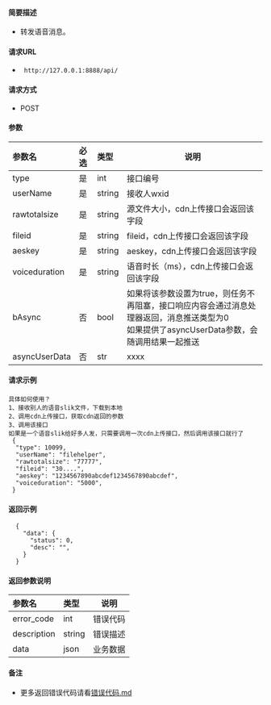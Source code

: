 
#### 简要描述

- 转发语音消息。

#### 请求URL
- ` http://127.0.0.1:8888/api/`
  
#### 请求方式
- POST 

#### 参数

| 参数名           | 必选 | 类型     | 说明                     |   
|:--------------|:---|:-------|------------------------|   
| type          | 是  | int    | 接口编号                   |   
| userName      | 是  | string | 接收人wxid                |   
| rawtotalsize  | 是  | string | 源文件大小，cdn上传接口会返回该字段    |   
| fileid        | 是  | string | fileid，cdn上传接口会返回该字段   |   
| aeskey        | 是  | string | aeskey，cdn上传接口会返回该字段   |   
| voiceduration | 是  | string | 语音时长（ms），cdn上传接口会返回该字段 |   
| bAsync        | 否  | bool   | 如果将该参数设置为true，则任务不再阻塞，接口响应内容会通过消息处理器返回，消息推送类型为0<br/>如果提供了asyncUserData参数，会随调用结果一起推送 |   
| asyncUserData | 否  | str    | xxxx                                                                                |   

#### 请求示例

```
具体如何使用？
1、接收别人的语音slik文件，下载到本地
2、调用cdn上传接口，获取cdn返回的参数
3、调用该接口
如果是一个语音slik给好多人发，只需要调用一次cdn上传接口，然后调用该接口就行了
 {
  "type": 10099,
  "userName": "filehelper",
  "rawtotalsize": "77777",
  "fileid": "30....",
  "aeskey": "1234567890abcdef1234567890abcdef",
  "voiceduration": "5000",
 }
```

#### 返回示例 

``` 
  {
    "data": {
      "status": 0,
      "desc": "",
    }
  }
```

#### 返回参数说明 

| 参数名         | 类型     | 说明   |   
|:------------|:-------|------|   
| error_code  | int    | 错误代码 |   
| description | string | 错误描述 |   
| data        | json   | 业务数据 |   

#### 备注 

- 更多返回错误代码请看[错误代码.md](../错误代码.md)






